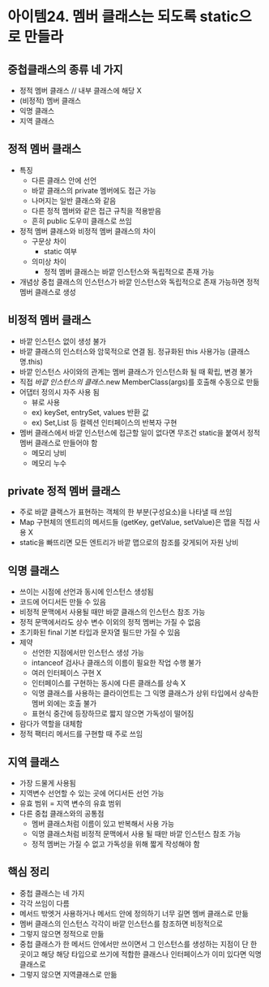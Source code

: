 # 아이템24. 멤버 클래스는 되도록 static으로 만들라
## 중첩클래스의 종류 네 가지
- 정적 멤버 클래스 // 내부 클래스에 해당 X
- (비정적) 멤버 클래스
- 익명 클래스
- 지역 클래스

## 정적 멤버 클래스
- 특징
    - 다른 클래스 안에 선언
    - 바깥 클래스의 private 멤버에도 접근 가능
    - 나머지는 일반 클래스와 같음
    - 다른 정적 멤버와 같은 접근 규칙을 적용받음
    - 흔히 public 도우미 클래스로 쓰임
- 정적 멤버 클래스와 비정적 멤버 클래스의 차이 
    - 구문상 차이 
        - static 여부
    - 의미상 차이 
        - 정적 멤버 클래스는 바깥 인스턴스와 독립적으로 존재 가능
- 개념상 중첩 클래스의 인스턴스가 바깥 인스턴스와 독립적으로 존재 가능하면 정적 멤버 클래스로 생성
## 비정적 멤버 클래스
- 바깥 인스턴스 없이 생성 불가
- 바깥 클래스의 인스터스와 암묵적으로 연결 됨. 정규화된 this 사용가능 (클래스명.this)
- 바깥 인스턴스 사이와의 관계는 멤버 클래스가 인스턴스화 될 때 확립, 변경 불가
- 직접 _바깥 인스턴스의 클래스_.new MemberClass(args)를 호출해 수동으로 만듦
- 어댑터 정의시 자주 사용 됨
    - 뷰로 사용
    - ex) keySet, entrySet, values 반환 값
    - ex) Set,List 등 컬렉션 인터페이스의 반복자 구현
- 멤버 클래스에서 바깥 인스턴스에 접근할 일이 없다면 무조건 static을 붙여서 정적 멤버 클래스로 만들어야 함
    - 메모리 낭비
    - 메모리 누수
## private 정적 멤버 클래스
- 주로 바깥 클랙스가 표현하는 객체의 한 부분(구성요소)을 나타낼 때 쓰임
- Map 구현체의 엔트리의 메서드들 (getKey, getValue, setValue)은 맵을 직접 사용 X
- static을 빠뜨리면 모든 엔트리가 바깥 맵으로의 참조를 갖게되어 자원 낭비
## 익명 클래스
- 쓰이는 시점에 선언과 동시에 인스턴스 생성됨
- 코드에 어디서든 만들 수 있음
- 비정적 문맥에서 사용될 때만 바깥 클래스의 인스턴스 참조 가능
- 정적 문맥에서라도 상수 변수 이외의 정적 멤버는 가질 수 없음
- 초기화된 final 기본 타입과 문자열 필드만 가질 수 있음
- 제약
    - 선언한 지점에서만 인스턴스 생성 가능
    - intanceof 검사나 클래스의 이름이 필요한 작업 수행 불가
    - 여러 인터페이스 구현 X
    - 인터페이스를 구현하는 동시에 다른 클래스를 상속 X
    - 익명 클래스를 사용하는 클라이언트는 그 익명 클래스가 상위 타입에서 상속한 멤버 외에는 호출 불가
    - 표현식 중간에 등장하므로 짧지 않으면 가독성이 떨어짐
- 람다가 역할을 대체함
- 정적 팩터리 메서드를 구현할 때 주로 쓰임
## 지역 클래스
- 가장 드물게 사용됨
- 지역변수 선언할 수 있는 곳에 어디서든 선언 가능
- 유효 범위 = 지역 변수의 유효 범위
- 다른 중첩 클래스와의 공통점
    - 멤버 클래스처럼 이름이 있고 반복해서 사용 가능
    - 익명 클래스처럼 비정적 문맥에서 사용 될 때만 바깥 인스턴스 참조 가능
    - 정적 멤버는 가질 수 없고 가독성을 위해 짧게 작성해야 함
## 핵심 정리
- 중첩 클래스는 네 가지
- 각각 쓰임이 다름
- 메서드 밖엣거 사용하거나 메서드 안에 정의하기 너무 길면 멤버 클래스로 만듦
- 멤버 클래스의 인스턴스 각각이 바깥 인스턴스를 참조하면 비정적으로
- 그렇지 않으면 정적으로 만듦
- 중첩 클래스가 한 메서드 안에서만 쓰이면서 그 인스턴스를 생성하는 지점이 단 한 곳이고 해당 해당 타입으로 쓰기에 적합한 클래스나 인터페이스가 이미 있다면 익명 클래스로
- 그렇지 않으면 지역클래스로 만듦